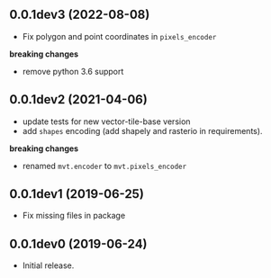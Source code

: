 ## 0.0.1dev3 (2022-08-08)

* Fix polygon and point coordinates in `pixels_encoder`

**breaking changes**

* remove python 3.6 support

## 0.0.1dev2 (2021-04-06)

* update tests for new vector-tile-base version
* add `shapes` encoding (add shapely and rasterio in requirements).

**breaking changes**

* renamed `mvt.encoder` to `mvt.pixels_encoder`

## 0.0.1dev1 (2019-06-25)

* Fix missing files in package

## 0.0.1dev0 (2019-06-24)

* Initial release.
